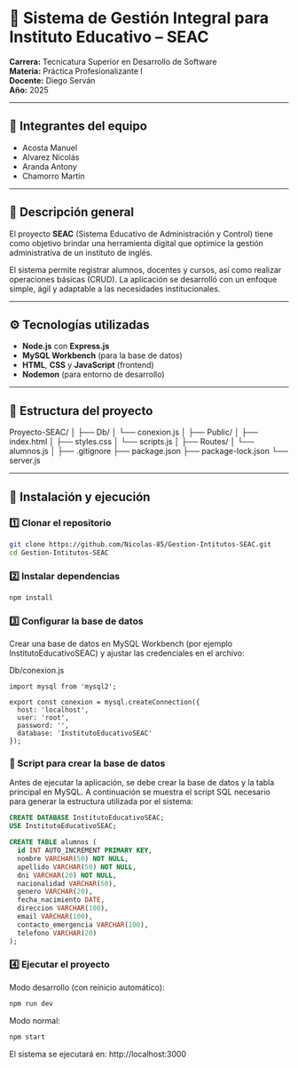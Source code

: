 # 🧩 Sistema de Gestión Integral para Instituto Educativo – SEAC

**Carrera:** Tecnicatura Superior en Desarrollo de Software  
**Materia:** Práctica Profesionalizante I  
**Docente:** Diego Serván  
**Año:** 2025  

---

## 👥 Integrantes del equipo
- Acosta Manuel  
- Alvarez Nicolás  
- Aranda Antony  
- Chamorro Martín  

---

## 🎯 Descripción general

El proyecto **SEAC** (Sistema Educativo de Administración y Control) tiene como objetivo brindar una herramienta digital que optimice la gestión administrativa de un instituto de inglés.

El sistema permite registrar alumnos, docentes y cursos, así como realizar operaciones básicas (CRUD). La aplicación se desarrolló con un enfoque simple, ágil y adaptable a las necesidades institucionales.

---

## ⚙️ Tecnologías utilizadas

- **Node.js** con **Express.js**
- **MySQL Workbench** (para la base de datos)
- **HTML**, **CSS** y **JavaScript** (frontend)
- **Nodemon** (para entorno de desarrollo)

---

## 🧱 Estructura del proyecto

Proyecto-SEAC/
│
├── Db/
│ └── conexion.js
│
├── Public/
│ ├── index.html
│ ├── styles.css
│ └── scripts.js
│
├── Routes/
│ └── alumnos.js
│
├── .gitignore
├── package.json
├── package-lock.json
└── server.js

---

## 🚀 Instalación y ejecución

### 1️⃣ Clonar el repositorio
```bash
git clone https://github.com/Nicolas-85/Gestion-Intitutos-SEAC.git
cd Gestion-Intitutos-SEAC
```

### 2️⃣ Instalar dependencias
```bash
npm install
```

### 3️⃣ Configurar la base de datos
Crear una base de datos en MySQL Workbench (por ejemplo InstitutoEducativoSEAC)
y ajustar las credenciales en el archivo:

Db/conexion.js
```JS
import mysql from 'mysql2';

export const conexion = mysql.createConnection({
  host: 'localhost',
  user: 'root',
  password: '',
  database: 'InstitutoEducativoSEAC'
});
```

### 💾 Script para crear la base de datos

Antes de ejecutar la aplicación, se debe crear la base de datos y la tabla principal en MySQL.
A continuación se muestra el script SQL necesario para generar la estructura utilizada por el sistema:

```Sql
CREATE DATABASE InstitutoEducativoSEAC;
USE InstitutoEducativoSEAC;

CREATE TABLE alumnos (
  id INT AUTO_INCREMENT PRIMARY KEY,
  nombre VARCHAR(50) NOT NULL,
  apellido VARCHAR(50) NOT NULL,
  dni VARCHAR(20) NOT NULL,
  nacionalidad VARCHAR(50),
  genero VARCHAR(20),
  fecha_nacimiento DATE,
  direccion VARCHAR(100),
  email VARCHAR(100),
  contacto_emergencia VARCHAR(100),
  telefono VARCHAR(20)
);
```

### 4️⃣ Ejecutar el proyecto

Modo desarrollo (con reinicio automático):
```bash
npm run dev
```

Modo normal:
```bash
npm start
```

El sistema se ejecutará en:
http://localhost:3000
